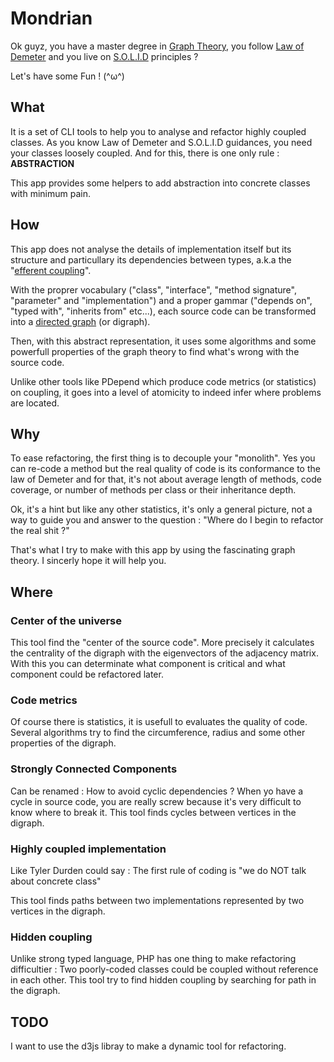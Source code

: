 # Mondrian

Ok guyz, you have a master degree in [Graph Theory][1], you follow [Law of Demeter][2]
and you live on [S.O.L.I.D][3] principles ?

Let's have some Fun ! (^ω^)

## What
It is a set of CLI tools to help you to analyse and refactor highly coupled classes.
As you know Law of Demeter and S.O.L.I.D guidances, you need your classes loosely
coupled. And for this, there is one only rule : **ABSTRACTION**

This app provides some helpers to add abstraction into concrete classes
with minimum pain.

## How
This app does not analyse the details of implementation itself but its structure
and particullary its dependencies between types, a.k.a the "[efferent coupling][6]".

With the proprer vocabulary ("class", "interface", "method signature", "parameter" and 
"implementation") and a proper gammar ("depends on", "typed with", "inherits from"
etc...), each source code can be transformed into a [directed graph][5] (or digraph).

Then, with this abstract representation, it uses some algorithms and some
powerfull properties of the graph theory to find what's wrong with the 
source code. 

Unlike other tools like PDepend which produce code metrics (or statistics) on coupling, 
it goes into a level of atomicity to indeed infer where problems are located.

## Why
To ease refactoring, the first thing is to decouple your "monolith". Yes you can 
re-code a method but the real quality of code is its conformance to the
law of Demeter and for that, it's not about average length of methods, code
coverage, or number of methods per class or their inheritance depth. 

Ok, it's a hint but like any other statistics, it's only a general picture,
not a way to guide you and answer to the question : 
"Where do I begin to refactor the real shit ?"

That's what I try to make with this app by using the fascinating graph theory. 
I sincerly hope it will help you.

## Where

### Center of the universe
This tool find the "center of the source code". More precisely
it calculates the centrality of the digraph with the eigenvectors of the
adjacency matrix. With this you can determinate what component is critical
and what component could be refactored later.

### Code metrics
Of course there is statistics, it is usefull to evaluates the quality of
code. Several algorithms try to find the circumference, radius and some
other properties of the digraph.

### Strongly Connected Components
Can be renamed : How to avoid cyclic dependencies ? When yo have a cycle in
source code, you are really screw because it's very difficult to know where to
break it. This tool finds cycles between vertices in the digraph. 

### Highly coupled implementation
Like Tyler Durden could say : 
    The first rule of coding is "we do NOT talk about concrete class"

This tool finds paths between two implementations represented by 
two vertices in the digraph.

### Hidden coupling
Unlike strong typed language, PHP has one thing to make refactoring difficultier :
Two poorly-coded classes could be coupled without reference in each other. 
This tool try to find hidden coupling by searching for path in the digraph.

## TODO

I want to use the d3js libray to make a dynamic tool for refactoring.

[1]: http://en.wikipedia.org/wiki/Graph_theory
[2]: http://en.wikipedia.org/wiki/Law_of_Demeter
[3]: http://en.wikipedia.org/wiki/SOLID_(object-oriented_design)
[4]: http://en.wikipedia.org/wiki/Strongly_connected_component
[5]: http://en.wikipedia.org/wiki/Digraph
[6]: http://en.wikipedia.org/wiki/Efferent_coupling